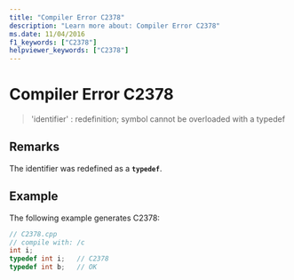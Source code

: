 ```yaml
---
title: "Compiler Error C2378"
description: "Learn more about: Compiler Error C2378"
ms.date: 11/04/2016
f1_keywords: ["C2378"]
helpviewer_keywords: ["C2378"]
---
```

# Compiler Error C2378

> 'identifier' : redefinition; symbol cannot be overloaded with a typedef

## Remarks

The identifier was redefined as a **`typedef`**.

## Example

The following example generates C2378:

```cpp
// C2378.cpp
// compile with: /c
int i;
typedef int i;   // C2378
typedef int b;   // OK
```
